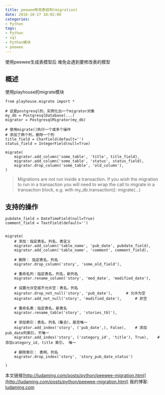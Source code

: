 ```yaml
---
title: peewee修改表结构(migration)
date: 2016-10-27 18:02:08
categories:
- Python
tags:
- Python
- sql
- Python模块
- peewee
---
```

使用peewee生成表模型后
难免会遇到要修改表的模型

<!-- more -->

## 概述
使用playhouse的migrate模块

```
from playhouse.migrate import *

# 这是postgresql的，实例化出一个migrator对象
my_db = PostgresqlDatabase(...)
migrator = PostgresqlMigrator(my_db)

# 使用migrate()执行一个或多个操作
# 添加了两个列，删除一个列
title_field = CharField(default='')
status_field = IntegerField(null=True)
 
migrate(
    migrator.add_column('some_table', 'title', title_field),
    migrator.add_column('some_table', 'status', status_field),
    migrator.drop_column('some_table', 'old_column'),
)
```

>Migrations are not run inside a transaction. If you wish the migration to run in a transaction you will need to wrap the call to migrate in a transaction block, e.g.
with my_db.transaction():
    migrate(...)


## 支持的操作

```
pubdate_field = DateTimeField(null=True)
comment_field = TextField(default='')
 

migrate(
    # 添加：指定表名，列名，表定义    
    migrator.add_column('table_name', 'pub_date', pubdate_field),
    migrator.add_column('table_name', 'comment', comment_field),

    # 删除： 指定表名，列名
    migrator.drop_column('story', 'some_old_field'),

    # 重命名列：指定表名，列名，新列名
    migrator.rename_column('story', 'mod_date', 'modified_date'),

    # 设置允许空或不允许空：表名，列名
    migrator.drop_not_null('story', 'pub_date'),      # 允许为空
    migrator.add_not_null('story', 'modified_date'),      # 非空

    # 重命名表：指定表名，新表名    
    migrator.rename_table('story', 'stories_tbl'),

    # 添加索引：表名，列名（集合），是否唯一
    migrator.add_index('story', ('pub_date',), False),    # 添加pub_date列索引，不唯一
    migrator.add_index('story', ('category_id', 'title'), True),    # 添加category_id, title 索引， 唯一

    # 删除索引： 表明，列名
    migrator.drop_index('story', 'story_pub_date_status')
    
)
```



本文链接[http://ludaming.com/posts/python/peewee-migration.html](http://ludaming.com/posts/python/peewee-migration.html)
我的博客: [ludaming.com](http://ludaming.com)

